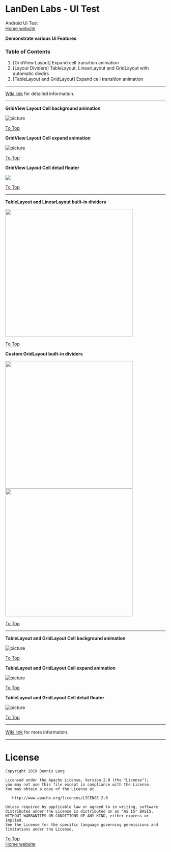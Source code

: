 # LanDen Labs - UI Test
Android UI Test
<br>[Home website](http://landenlabs.com/android/index.html)

**Demonstrate various Ui Features**

<a name="table"></a>
### Table of Contents
1. [GridView Layout] Expand cell transition animation
2. [Layout Dividers] TableLayout, LinearLayout and GridLayout with automatic divdirs
3. [TableLayout and GridLayout] Expand cell transition animation

***

[Wiki link](http://landenlabs.com/android/all-uitest/index.html) for detailed information.

---
<a name="page1"></a>
**GridView Layout Cell background animation** 

![picture](http://landenlabs.com/android/all-uitest/page1-tag.gif)

[To Top](#table)


**GridView Layout Cell expand animation** 

![picture](http://landenlabs.com/android/all-uitest/page1-expand.gif)

[To Top](#table)

**GridView Layout Cell detail floater** 

<img src="http://landenlabs.com/android/all-uitest/page1-details.gif">

[To Top](#table)

---
<a name="page2"></a>
**TableLayout and LinearLayout built-in dividers** 

<img src="http://landenlabs.com/android/all-uitest/page2-divider1.jpg" width="400">

[To Top](#table)

 
**Custom GridLayout built-in dividers** 

<img src="http://landenlabs.com/android/all-uitest/page2-divider2.jpg" width="400">

<img src="http://landenlabs.com/android/all-uitest/page2-divider3.jpg" width="400">

[To Top](#table)


---
<a name="page3"></a>
**TableLayout and GridLayout Cell background animation** 

![picture](http://landenlabs.com/android/all-uitest/page3-tag.gif)

[To Top](#table)


**TableLayout and GridLayout  Cell expand animation** 

![picture](http://landenlabs.com/android/all-uitest/page3-expand.gif)

[To Top](#table)

**TableLayout and GridLayout Cell detail floater** 

![picture](http://landenlabs.com/android/all-uitest/page3-details.gif)

[To Top](#table)

***

[Wiki link](http://landenlabs.com/android/index.html) for more information.

---

# License

```
Copyright 2019 Dennis Lang

Licensed under the Apache License, Version 2.0 (the "License");
you may not use this file except in compliance with the License.
You may obtain a copy of the License at

   http://www.apache.org/licenses/LICENSE-2.0

Unless required by applicable law or agreed to in writing, software
distributed under the License is distributed on an "AS IS" BASIS,
WITHOUT WARRANTIES OR CONDITIONS OF ANY KIND, either express or implied.
See the License for the specific language governing permissions and
limitations under the License.
```


[To Top](#table)
<br>[Home website](http://landenlabs.com/android/index.html)
